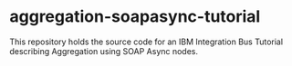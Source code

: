 # aggregation-soapasync-tutorial
This repository holds the source code for an IBM Integration Bus Tutorial describing Aggregation using SOAP Async nodes.
